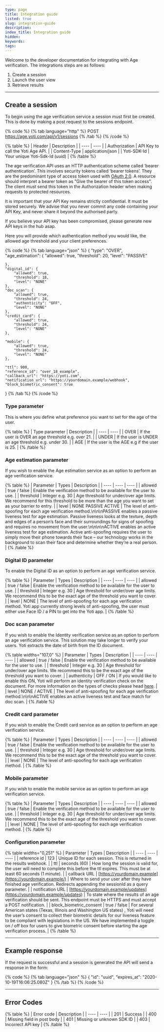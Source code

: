 ```yaml
---
type: page
title: Integration guide
listed: true
slug: integration-guide
description: 
index_title: Integration guide
hidden: 
keywords: 
tags: 
---
```


Welcome to the developer documentation for integrating with Age verification. The integrations steps are as follows:

1. Create a session
2. Launch the user view
3. Retrieve results

---

## Create a session

To begin using the age verification service a session must first be created. This is done by making a post request to the sessions endpoint.

{% code %}
{% tab language="http" %}
POST https://age.yoti.com/api/v1/sessions
{% /tab %}
{% /code %}

{% table %}
| Header | Description | 
| ---- | ---- | 
| Authorization | API Key to call the Yoti Age API. | 
| Content-Type | application/json | 
| Yoti-SDK-Id | Your unique Yoti-Sdk-Id (uuid) | 
{% /table %}

The age verification API uses an HTTP authentication scheme called ‘bearer authentication’. This involves security tokens called ‘bearer tokens’. They are the predominant type of access token used with [OAuth 2.0](https://oauth.net/2/). A resource should interpret a bearer token as "Give the bearer of this token access". The client must send this token in the Authorization header when making requests to protected resources.

It is important that your API Key remains strictly confidential. It must be stored securely. We advise that you never commit any code containing your API Key, and never share it beyond the authorised party.

If you believe your API key has been compromised, please generate new API keys in the hub asap. 

Here you will provide which authentication method you would like, the allowed age threshold and your client preferences.

{% code %}
{% tab language="json" %}
{
    "type": "OVER",
    "age_estimation": {
        "allowed": true,
        "threshold": 20,
        "level": "PASSIVE"

    },
    "digital_id": {
        "allowed": true,
        "threshold": 18,
        "level": "NONE"
    },
    "doc_scan": {
        "allowed": true,
        "threshold": 24,
        "authenticity": "OFF",
        "level": "NONE"
    },
    "credit_card": {
        "allowed": true,
        "threshold": 24,
        "level": "NONE"
    },

    "mobile": {
        "allowed": true,
        "threshold": 24,
        "level": "NONE"
    },

    "ttl": 900,
    "reference_id": "over_18_example",
    "callback_url": "https://yoti.com",
    "notification_url": "https://yourdomain.example/webhook",
    "block_biometric_consent": true

}
{% /tab %}
{% /code %}

### Type parameter

This is where you define what preference you want to set for the age of the user.

{% table %}
| Type parameter | Description | 
| ---- | ---- | 
| OVER | If the user is OVER an age threshold e.g. over 21. | 
| UNDER | If the user is UNDER an age threshold e.g. under 30. | 
| AGE | If the user is the AGE e.g if the user is 25. | 
{% /table %}

### Age estimation parameter

If you wish to enable the Age estimation service as an option to perform an age verification service.

{% table %}
| Parameter | Types | Description | 
| ---- | ---- | ---- | 
| allowed | true / false | Enable the verification method to be available for the user to use. | 
| threshold | Integer e.g. 30 | Age threshold for under/over age limits. We recommend for this threshold to be more than the age you want to set as your barrier to entry. | 
| level | NONE PASSIVE ACTIVE | The level of anti-spoofing for each age verification method.\n\n\nPASSIVE enables a passive liveness test for age estimation. Passive liveness looks at the texture, depth and edges of a person’s face and their surroundings for signs of spoofing and requires no movement from the user.\n\n\n\nACTIVE enables an active liveness test for age estimation. Active anti-spoofing requires the user to simply move their phone towards their face – our technology works in the background to scan their face and determine whether they’re a real person. | 
{% /table %}

### Digital ID parameter

To enable the Digital ID as an option to perform an age verification service.

{% table %}
| Parameter | Types | Description | 
| ---- | ---- | ---- | 
| allowed | true / false | Enable the verification method to be available for the user to use. | 
| threshold | Integer e.g. 30 | Age threshold for under/over age limits. We recommend this to be the exact age of the threshold you want to cover. | 
| level | NONE | The level of anti-spoofing for each age verification method. Yoti app currently strong levels of anti-spoofing, the user must either use Face ID / a PIN to get into the Yoti app. | 
{% /table %}

### Doc scan parameter

If you wish to enable the Identity verification service as an option to perform an age verification service. This solution may take longer to verify your users. Yoti extracts the date of birth from the ID document. 

{% table widths="107,0" %}
| Parameter | Types | Description | 
| ---- | ---- | ---- | 
| allowed | true / false | Enable the verification method to be available for the user to use. | 
| threshold | Integer e.g. 30 | Age threshold for under/over age limits. We recommend this to be the exact age of the threshold you want to cover. | 
| authenticity | OFF / ON | If you would like to enable this ON, Yoti will perform an identity verification check on the document.  For more information on the types of checks please head [here](/identity-verification/document). | 
| level | NONE / ACTIVE | The level of anti-spoofing for each age verification method.\n\n\nACTIVE enables an active liveness test and face match for doc scan. | 
{% /table %}

### Credit card parameter

If you wish to enable the Credit card service as an option to perform an age verification service.

{% table %}
| Parameter | Types | Description | 
| ---- | ---- | ---- | 
| allowed | true / false | Enable the verification method to be available for the user to use. | 
| threshold | Integer e.g. 30 | Age threshold for under/over age limits. We recommend this to be the exact age of the threshold you want to cover. | 
| level | NONE | The level of anti-spoofing for each age verification method. | 
{% /table %}

### Mobile parameter

If you wish to enable the mobile service as an option to perform an age verification service.

{% table %}
| Parameter | Types | Description | 
| ---- | ---- | ---- | 
| allowed | true / false | Enable the verification method to be available for the user to use. | 
| threshold | Integer e.g. 30 | Age threshold for under/over age limits. We recommend this to be the exact age of the threshold you want to cover. | 
| level | NONE | The level of anti-spoofing for each age verification method. | 
{% /table %}

### Configuration parameter

{% table widths="0,251" %}
| Parameter | Types | Description | 
| ---- | ---- | ---- | 
| reference id | 123 | Unique ID for each session. This is returned in the results webhook. | 
| ttl | seconds (60) | How long the session is valid for, the user will need to complete this before the ttl expires. This must be at least 60 seconds (1 minute). | 
| callback URL | [https://yourdomain.example](https://yourdomain.example/) | Where to send your user after they have finished age verification. Redirects appending the sessionId as a query parameter. | 
| notification URL | [https://yourdomain.example/updates](https://yourdomain.example/updates) | To state where the results of an age verification should be sent. This endpoint must be HTTPS and must accept a POST notification. | 
| block_biometric_consent | true / false | For several American states (Texas, Illinois and Washington US states) , Yoti will need the user’s consent to collect their biometric details for our liveness feature to be compliant with legislations in the US. We have implemented a toggle on / off box for users to give biometric consent before starting the age verification process. | 
{% /table %}

---

## Example response

If the request is successful and a session is generated the API will send a response in the form:

{% code %}
{% tab language="json" %}
{
  "id": "uuid",
  "expires_at": "2020-10-19T16:06:25.080Z"
}
{% /tab %}
{% /code %}

---

## Error Codes

{% table %}
| Error code | Description | 
| ---- | ---- | 
| 201 | Success | 
| 400 | Missing field in post body | 
| 401 | Missing or unknown SDK ID | 
| 403 | Incorrect API key | 
{% /table %}
